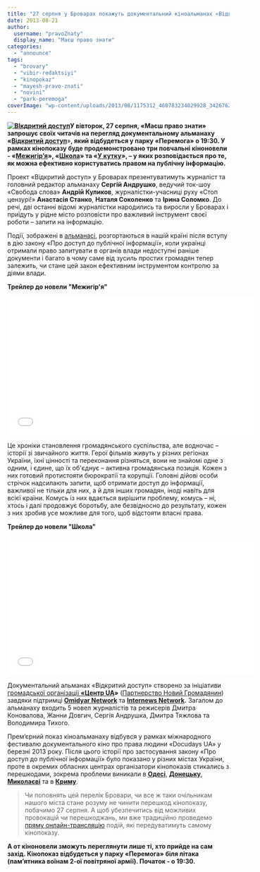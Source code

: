 ```yaml
---
title: "27 серпня у Броварах покажуть документальний кіноальманах «Відкритий доступ»"
date: 2013-08-21
author: 
  username: "pravoZnaty"
  display_name: "Маєш право знати"
categories: 
  - "announce"
tags: 
  - "brovary"
  - "vibir-redaktsiyi"
  - "kinopokaz"
  - "mayesh-pravo-znati"
  - "novini"
  - "park-peremoga"
coverImage: "wp-content/uploads/2013/08/1175312_460783234029928_34267625_n.jpg"
---
```


**[![ВІкдритий доступ](https://mpz.brovary.org/wp-content/uploads/2013/08/VIkdritiy-dostup.jpg)](https://mpz.brovary.org/wp-content/uploads/2013/08/VIkdritiy-dostup.jpg)У вівторок, 27 серпня, «Маєш право знати» запрошує своїх читачів на перегляд документальному альманаху «**[**Відкритий доступ**](http://vidkrytyi-dostup.com/almanah/)»**, який відбудеться у парку «Перемога» о 19:30. У рамках кінопоказу буде продемонстровано три повчальні кіноновели - «**[**Межигір’я**](http://vidkrytyi-dostup.com/films/mezhygirya/)**», «**[**Школа**](http://vidkrytyi-dostup.com/films/shkola/)**» та «**[**У кутку**](http://vidkrytyi-dostup.com/films/u_kutku/)**», – у яких розповідається про те, як можна ефективно користуватись правом на публічну інформацію.**

Проект «Відкритий доступ» у Броварах презентуватимуть журналіст та головний редактор альманаху **Сергій Андрушко**, ведучий ток-шоу «Свобода слова» **Андрій Куликов**, журналістки-учасниці руху «Стоп цензурі!» **Анастасія Станко**, **Наталя Соколенко** та **Ірина Соломко**. До речі, дві останні відомі журналістки народились та виросли у Броварах і приїдуть у рідне місто розповісти про важливий інструмент своєї роботи – запити на інформацію.

Події, зображені в [альманасі](http://www.vidkrytyi-dostup.com/home/), розгортаються в нашій країні після вступу в дію закону «Про доступ до публічної інформації», коли українці отримали право запитувати в органів влади недоступні раніше документи і багато в чому саме від зусиль простих громадян тепер залежить, чи стане цей закон ефективним інструментом контролю за діями влади.

**Трейлер до новели "Межигір'я"**

<iframe src="//www.youtube.com/embed/1CtZC9ifbt4" height="315" width="560" allowfullscreen frameborder="0"></iframe>

Це хроніки становлення громадянського суспільства, але водночас – історії зі звичайного життя. Герої фільмів живуть у різних регіонах України, їхні цінності та переконання різняться, вони не знайомі одне з одним, і єдине, що їх об'єднує – активна громадянська позиція. Кожен з них готовий протистояти бюрократії та корупції. Головні дійові особи стрічок надсилають запити, щоб отримати доступ до інформації, важливої не тільки для них, а й для інших громадян, іноді навіть для всієї країни. Комусь із них вдається вирішити проблему, комусь – ні, хтось і далі продовжує боротьбу, але безвідносно до результату, кожен з них зробив усе можливе для того, щоб відстояти власні права.

**Трейлер до новели "Школа"**

<iframe src="//www.youtube.com/embed/DHZGc5045MI" height="315" width="560" allowfullscreen frameborder="0"></iframe>

Документальний альманах «Відкритий доступ» створено за ініціативи [громадської організації **«Центр UA**](http://uacentre.org.ua)**»** ([Партнерство Новий Громадянин](http://newcitizen.org.ua/?fbhash=d438daac438e387005721f9e3365c18c)) завдяки підтримці [**Omidyar Network**](http://www.omidyar.com) та [**Internews Network**](http://www.internews.org)**.** Загалом до альманаху входить 5 новел журналістів та режисерів Дмитра Коновалова, Жанни Довгич, Сергія Андрушка, Дмитра Тяжлова та Володимира Тихого.

Прем’єрний показ кіноальманаху відбувся у рамках міжнародного фестивалю документального кіно про права людини «Docudays UA» у березні 2013 року. Після цього історії про застосування закону «Про доступ до публічної інформації» було показано у різних містах України, проте в окремих обласних центрах організатори кінопоказів стикались з перешкодами, зокрема проблеми виникали в [**Одесі**](http://vidkrytyi-dostup.com/chronicles/?id=21), [**Донецьку**](http://vidkrytyi-dostup.com/chronicles/?id=33), [**Миколаєві**](http://vidkrytyi-dostup.com/chronicles/?id=44) та в [**Криму**](http://vidkrytyi-dostup.com/chronicles/?id=45).

> Чи поповнять цей перелік Бровари, чи все ж таки очільникам нашого міста стане розуму не чинити перешкод кінопоказу, побачимо 27 серпня. А щоб убезпечитись від можливих провокацій чи перешкоджань, ми вже традиційно проведемо [пряму онлайн-трансляцію](https://mpz.brovary.org/online) подій, які передуватимуть самому кінопоказу.

**А от кіноновели зможуть переглянути лише ті, хто прийде на сам захід. Кінопоказ відбудеться у парку «Перемога» біля літака (пам’ятника воїнам 2-ої повітряної армії). Початок - о 19:30.**
